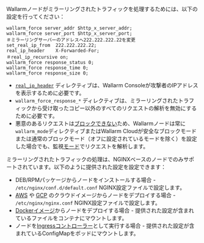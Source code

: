 Wallarmノードがミラーリングされたトラフィックを処理するためには、以下の設定を行ってください：

```
wallarm_force server_addr $http_x_server_addr;
wallarm_force server_port $http_x_server_port;
＃ミラーリングサーバーのアドレスへ222.222.222.22を変更 
set_real_ip_from  222.222.222.22;
real_ip_header    X-Forwarded-For;
＃real_ip_recursive on;
wallarm_force response_status 0;
wallarm_force response_time 0;
wallarm_force response_size 0;
```

* [`real_ip_header`](../../using-proxy-or-balancer-en.ja.md) ディレクティブは、Wallarm Consoleが攻撃者のIPアドレスを表示するために必要です。
* `wallarm_force_response_*` ディレクティブは、ミラーリングされたトラフィックから受け取ったコピー以外のすべてのリクエストの解析を無効にするために必要です。
* 悪意のあるリクエストは[ブロックできない](overview.ja.md#limitations-of-mirrored-traffic-filtration)ため、Wallarmノードは常に`wallarm_mode`ディレクティブまたはWallarm Cloudが安全なブロックモードまたは通常のブロックモード（オフに設定されているモードを除く）を設定した場合でも、監視[モード](../../configure-wallarm-mode.ja.md)でリクエストを解析します。

ミラーリングされたトラフィックの処理は、NGINXベースのノードでのみサポートされています。以下のように提供された設定を設定できます：

* DEB/RPMパッケージからノードをインストールする場合 -  `/etc/nginx/conf.d/default.conf` NGINX設定ファイルで設定します。
* [AWS](../../installation-ami-en.ja.md) や [GCP](../../installation-gcp-en.ja.md) のクラウドイメージからノードをデプロイする場合 - `/etc/nginx/nginx.conf` NGINX設定ファイルで設定します。
* [Dockerイメージ](../../installation-docker-en.ja.md)からノードをデプロイする場合 - 提供された設定が含まれているファイルをコンテナにマウントします。
* ノードを[Ingressコントローラー](../../installation-kubernetes-en.ja.md)として実行する場合 - 提供された設定が含まれているConfigMapをポッドにマウントします。